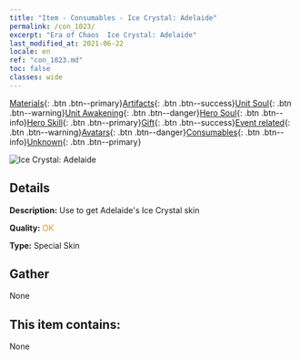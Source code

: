 ```yaml
---
title: "Item - Consumables - Ice Crystal: Adelaide"
permalink: /con_1023/
excerpt: "Era of Chaos  Ice Crystal: Adelaide"
last_modified_at: 2021-06-22
locale: en
ref: "con_1023.md"
toc: false
classes: wide
---
```

 [Materials](/Items/){: .btn .btn--primary}[Artifacts](/Items/Artifacts/){: .btn .btn--success}[Unit Soul](/Items/UnitSoul/){: .btn .btn--warning}[Unit Awakening](/Items/UnitAwakening/){: .btn .btn--danger}[Hero Soul](/Items/HeroSoul/){: .btn .btn--info}[Hero Skill](/Items/HeroSkill/){: .btn .btn--primary}[Gift](/Items/Gift/){: .btn .btn--success}[Event related](/Items/Events/){: .btn .btn--warning}[Avatars](/Items/Avatars/){: .btn .btn--danger}[Consumables](/Items/Consumables/){: .btn .btn--info}[Unknown](/Items/Unknown/){: .btn .btn--primary}

 ![Ice Crystal: Adelaide](/images/h/h_Adelaide3.jpg)

## Details
 **Description:** Use to get Adelaide's Ice Crystal skin

 **Quality:** <span style="color: #FF8C00">OK</span>

 **Type:** Special Skin

## Gather

  None

## This item contains:

  None

